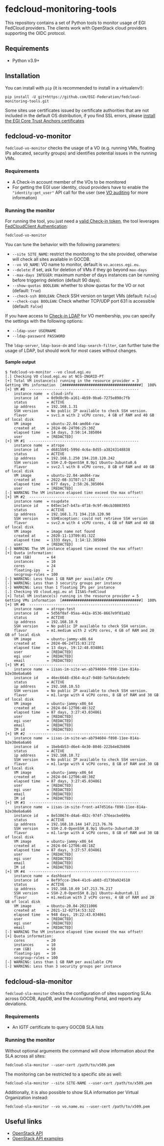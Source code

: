 # fedcloud-monitoring-tools

This repository contains a set of Python tools to monitor usage of EGI FedCloud
providers. The clients work with OpenStack cloud providers supporting the OIDC
protocol.

## Requirements

- Python v3.9+

## Installation

You can install with `pip` (it is recommended to install in a virtualenv!):

```shell
pip install -U git+https://github.com/EGI-Federation/fedcloud-monitoring-tools.git
```

Some sites use certificates issued by certificate authorities that are not
included in the default OS distribution, if you find SSL errors, please
[install the EGI Core Trust Anchors certificates](https://fedcloudclient.fedcloud.eu/install.html#installing-egi-core-trust-anchor-certificates)

## fedcloud-vo-monitor

`fedcloud-vo-monitor` checks the usage of a VO (e.g. running VMs, floating IPs
allocated, security groups) and identifies potential issues in the running VMs.

### Requirements

- A Check-in account member of the VOs to be monitored
- For getting the EGI user identity, cloud providers have to enable the
  `"identity:get_user"` API call for the user (see
  [VO auditing](https://docs.egi.eu/providers/cloud-compute/openstack/aai/#vo-auditing)
  for more information)

### Running the monitor

For running the tool, you just need a
[valid Check-in token](https://docs.egi.eu/users/aai/check-in/obtaining-tokens/),
the tool leverages
[FedCloudClient Authentication](https://fedcloudclient.fedcloud.eu/usage.html#authentication):

```shell
fedcloud-vo-monitor
```

You can tune the behavior with the following parameters:

- `--site SITE_NAME`: restrict the monitoring to the site provided, otherwise
  will check all sites available in GOCDB.
- `--vo VO_NAME`: VO name to monitor, default is `vo.access.egi.eu`.
- `--delete`: if set, ask for deletion of VMs if they go beyond `max-days`
- `--max-days INTEGER`: maximum number of days instances can be running before
  triggering deletion (default 90 days).
- `--show-quotas BOOLEAN`: whether to show quotas for the VO or not (default:
  `True`)
- `--check-ssh BOOLEAN`: Check SSH version on target VMs (default: `False`)
- `--check-cups BOOLEAN`: Check whether TCP/UDP port 631 is accessible (default:
  `False`)

If you have access to
[Check-in LDAP](https://docs.egi.eu/users/aai/check-in/vos/#ldap) for VO
membership, you can specify the settings with the following options:

- `--ldap-user USERNAME`
- `--ldap-password PASSWORD`

The `ldap-server`, `ldap-base-dn` and `ldap-search-filter`, can further tune the
usage of LDAP, but should work for most cases without changes.

#### Sample output

<!-- markdownlint-disable MD013 -->
```shell
$ fedcloud-vo-monitor --vo cloud.egi.eu
[.] Checking VO cloud.egi.eu at NCG-INGRID-PT
[+] Total VM instance(s) running in the resource provider = 3
Getting VMs information  [####################################]  100%
[+] VM #0  --------------------------------------------------
    instance name  = cloud-info
    instance id    = 0d9d8c9b-a161-4b59-9ba6-7275e898c7fb
    status         = ACTIVE
    ip address     = 192.168.1.31
    SSH version    = No public IP available to check SSH version.
    flavor         = svc1.m with 2 vCPU cores, 4 GB of RAM and 40 GB of local disk
    VM image       = ubuntu-22.04-amd64-raw
    created at     = 2024-06-24T06:25:30Z
    elapsed time   = 14 days, 3:50:14.385004
    user           = [REDACTED]
[+] VM #1  --------------------------------------------------
    instance name  = atrope
    instance id    = d6815b91-599d-4c6a-8d55-a38243148838
    status         = ACTIVE
    ip address     = 192.168.1.250 194.210.120.242
    SSH version    = SSH-2.0-OpenSSH_8.9p1 Ubuntu-3ubuntu0.6
    flavor         = svc2.l with 8 vCPU cores, 8 GB of RAM and 40 GB of local disk
    VM image       = ubuntu-22.04-amd64-raw
    created at     = 2022-08-31T07:17:18Z
    elapsed time   = 677 days, 2:58:26.385004
    user           = [REDACTED]
[-] WARNING The VM instance elapsed time exceed the max offset!
[+] VM #2  --------------------------------------------------
    instance name  = nsupdate
    instance id    = 045ec1e7-b47a-4f18-9c9f-06cb30803955
    status         = ACTIVE
    ip address     = 192.168.1.71 194.210.120.90
    SSH version    = SSHException: could not retrieve SSH version
    flavor         = svc2.m with 4 vCPU cores, 4 GB of RAM and 40 GB of local disk
    VM image       = image name not found
    created at     = 2020-11-13T09:01:32Z
    elapsed time   = 1333 days, 1:14:12.385004
    user           = [REDACTED]
[-] WARNING The VM instance elapsed time exceed the max offset!
[+] Quota information:
    ram (GB)       = 64
    instances      = 10
    cores          = 24
    floating-ips   = 2
    secgroup-rules = 100
[-] WARNING: Less than 1 GB RAM per available CPU
[-] WARNING: Less than 3 security groups per instance
[-] WARNING: Less than 1 floating IPs per instance
[.] Checking VO cloud.egi.eu at IISAS-FedCloud
[+] Total VM instance(s) running in the resource provider = 5
Getting VMs information  [####################################]  100%
[+] VM #0  --------------------------------------------------
    instance name  = atrope-test
    instance id    = 5d56f0af-05aa-442a-8536-8667e9f81a82
    status         = ACTIVE
    ip address     = 192.168.10.9
    SSH version    = No public IP available to check SSH version.
    flavor         = m1.medium with 2 vCPU cores, 4 GB of RAM and 20 GB of local disk
    VM image       = ubuntu-jammy-x86_64
    created at     = 2024-06-24T15:03:27Z
    elapsed time   = 13 days, 19:12:48.034861
    user           = [REDACTED]
    egi user       = [REDACTED]
    email          = [REDACTED]
[+] VM #1  --------------------------------------------------
    instance name  = iisas-im-site-wn-ab794604-f898-11ee-814a-b2e38e6a6a66
    instance id    = 46ec6648-d364-4ca7-9480-5af64cda9e9c
    status         = ACTIVE
    ip address     = 192.168.10.53
    SSH version    = No public IP available to check SSH version.
    flavor         = m1.large with 4 vCPU cores, 8 GB of RAM and 30 GB of local disk
    VM image       = ubuntu-jammy-x86_64
    created at     = 2024-04-12T06:48:32Z
    elapsed time   = 87 days, 3:27:43.034861
    user           = [REDACTED]
    egi user       = [REDACTED]
    email          = [REDACTED]
    IM id          = [REDACTED]
[+] VM #2  --------------------------------------------------
    instance name  = iisas-im-site-wn-ab794604-f898-11ee-814a-b2e38e6a6a66
    instance id    = 1beb4b53-d6e4-4e30-8046-222b4e82b806
    status         = ACTIVE
    ip address     = 192.168.10.72
    SSH version    = No public IP available to check SSH version.
    flavor         = m1.large with 4 vCPU cores, 8 GB of RAM and 30 GB of local disk
    VM image       = ubuntu-jammy-x86_64
    created at     = 2024-04-12T06:48:30Z
    elapsed time   = 87 days, 3:27:45.034861
    user           = [REDACTED]
    egi user       = [REDACTED]
    email          = [REDACTED]
    IM id          = [REDACTED]
[+] VM #3  --------------------------------------------------
    instance name  = iisas-im-site-front-a47d516a-f898-11ee-814a-b2e38e6a6a66
    instance id    = 8e530674-d4a6-482c-974f-376eacbe609a
    status         = ACTIVE
    ip address     = 192.168.10.144 147.213.76.76
    SSH version    = SSH-2.0-OpenSSH_8.9p1 Ubuntu-3ubuntu0.10
    flavor         = m1.large with 4 vCPU cores, 8 GB of RAM and 30 GB of local disk
    VM image       = ubuntu-jammy-x86_64
    created at     = 2024-04-12T06:48:18Z
    elapsed time   = 87 days, 3:27:57.034861
    user           = [REDACTED]
    egi user       = [REDACTED]
    email          = [REDACTED]
    IM id          = [REDACTED]
[+] VM #4  --------------------------------------------------
    instance name  = dashboard
    instance id    = 8ef9fcce-19e4-41c6-ab03-d1730a924510
    status         = ACTIVE
    ip address     = 192.168.10.69 147.213.76.217
    SSH version    = SSH-2.0-OpenSSH_8.2p1 Ubuntu-4ubuntu0.11
    flavor         = m1.medium with 2 vCPU cores, 4 GB of RAM and 20 GB of local disk
    VM image       = Ubuntu-20.04-20211006
    created at     = 2021-12-02T14:53:32Z
    elapsed time   = 948 days, 19:22:43.034861
    user           = [REDACTED]
    egi user       = [REDACTED]
    email          = [REDACTED]
[-] WARNING The VM instance elapsed time exceed the max offset!
[+] Quota information:
    cores          = 20
    instances      = 10
    ram (GB)       = 50
    floating-ips   = 10
    secgroup-rules = 100
[-] WARNING: Less than 1 GB RAM per available CPU
[-] WARNING: Less than 3 security groups per instance
```
<!-- markdownlint-enable MD013 -->

## fedcloud-sla-monitor

`fedcloud-sla-monitor` checks the configuration of sites supporting SLAs across
GOCDB, AppDB, and the Accounting Portal, and reports any deviations.

### Requirements

- An IGTF certificate to query GOCDB SLA lists

### Running the monitor

Without optional arguments the command will show information about the SLA
across all sites:

```shell
fedcloud-sla-monitor --user-cert /path/to/x509.pem
```

The monitoring can be restricted to a specific site as well:

```shell
fedcloud-sla-monitor --site SITE-NAME --user-cert /path/to/x509.pem
```

Additionally, it is also possible to show SLA information
per Virtual Organization instead:

```shell
fedcloud-sla-monitor --vo vo.name.eu --user-cert /path/to/x509.pem
```

## Useful links

- [OpenStack API](https://docs.openstack.org/api-ref/)
- [OpenStack API examples](https://docs.openstack.org/keystone/pike/api_curl_examples.html)
